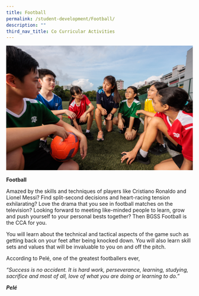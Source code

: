 ```yaml
---
title: Football
permalink: /student-development/Football/
description: ""
third_nav_title: Co Curricular Activities
---
```

![](/images/bgsssports.jpg)

**Football**

Amazed by the skills and techniques of players like Cristiano Ronaldo and Lionel Messi? Find split-second decisions and heart-racing tension exhilarating? Love the drama that you see in football matches on the television? Looking forward to meeting like-minded people to learn, grow and push yourself to your personal bests together? Then BGSS Football is the CCA for you.

You will learn about the technical and tactical aspects of the game such as getting back on your feet after being knocked down. You will also learn skill sets and values that will be invaluable to you on and off the pitch.

According to Pelé, one of the greatest footballers ever,

*“Success is no accident. It is hard work, perseverance, learning, studying, sacrifice and most of all, love of what you are doing or learning to do.”*

***Pelé***